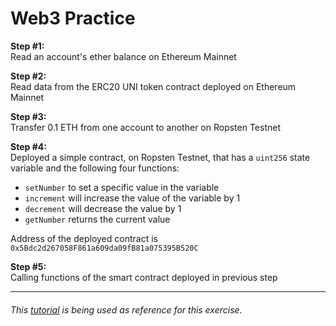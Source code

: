 # Web3 Practice

<b>Step #1:</b>\
Read an account's ether balance on Ethereum Mainnet

<b>Step #2:</b>\
Read data from the ERC20 UNI token contract deployed on Ethereum Mainnet

<b>Step #3:</b>\
Transfer 0.1 ETH from one account to another on Ropsten Testnet

<b>Step #4:</b>\
Deployed a simple contract, on Ropsten Testnet, that has a `uint256` state variable and the following four functions:
- `setNumber` to set a specific value in the variable
- `increment` will increase the value of the variable by 1
- `decrement` will decrease the value by 1
- `getNumber` returns the current value

Address of the deployed contract is `0x5Bdc2d267058F861a609da09fB81a075395B520C`

<b>Step #5:</b>\
Calling functions of the smart contract deployed in previous step

<hr />

###### This [tutorial](https://www.dappuniversity.com/articles/web3-js-intro) is being used as reference for this exercise.
